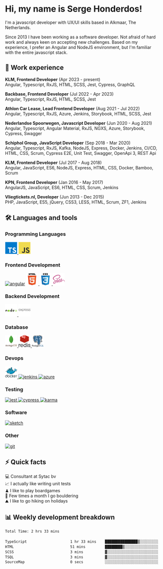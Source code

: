 # Hi, my name is Serge Honderdos!

I'm a javascript developer with UX/UI skills based in Alkmaar, The Netherlands.

Since 2013 I have been working as a software developer. Not afraid of hard work and always keen on accepting new challenges. Based on my experience, I prefer an Angular and NodeJS environment, but I'm familiar with the entire javascript stack.

## 🥇 Work experience
**KLM, Frontend Developer** (Apr 2023 - present)  
Angular, Typescript, RxJS, HTML, SCSS, Jest, Cypress, GraphQL

**Backbase, Frontend Developer** (Jul 2022 - Apr 2023)  
Angular, Typescript, RxJS, HTML, SCSS, Jest


**Athlon Car Lease, Lead Frontend Developer** (Aug 2021 - Jul 2022)  
Angular, Typescript, RxJS, Azure, Jenkins, Storybook, HTML, SCSS, Jest


**Nederlandse Spoorwegen, Javascript Developer** (Jun 2020 - Aug 2021)  
Angular, Typescript, Angular Material, RxJS, NGXS, Azure, Storybook, Cypress, Swagger


**Schiphol Group, JavaScript Developer** (Sep 2018 - Mar 2020)  
Angular, Typescript, RxJS, Kafka, NodeJS, Express, Docker, Jenkins, CI/CD, HTML, CSS, Scrum, Cypress E2E, Unit Test, Swagger, OpenApi 3, REST Api


**KLM, Frontend Developer** (Jul 2017 - Aug 2018)  
Angular, JavaScript, ES6, NodeJS, Express, HTML, CSS, Docker, Bamboo, Scrum


**KPN, Frontend Developer** (Jan 2016 - May 2017)  
AngularJS, JavaScript, ES6, HTML, CSS, Scrum, Jenkins


**Vliegtickets.nl, Developer** (Jun 2013 - Dec 2015)  
PHP, JavaScript, ES5, jQuery, CSS3, LESS, HTML, Scrum, ZF1, Jenkins

## 🛠️ Languages and tools

### Programming Languages
<a href="https://www.typescriptlang.org/" target="_blank" rel="noreferrer"> <img src="https://raw.githubusercontent.com/devicons/devicon/master/icons/typescript/typescript-original.svg" alt="typescript" width="40" height="40"/> </a>
<a href="https://developer.mozilla.org/en-US/docs/Web/JavaScript" target="_blank" rel="noreferrer"> <img src="https://raw.githubusercontent.com/devicons/devicon/master/icons/javascript/javascript-original.svg" alt="javascript" width="40" height="40"/> </a>

### Frontend Development
<a href="https://angular.io" target="_blank" rel="noreferrer"><img src="https://angular.io/assets/images/logos/angular/angular.svg" alt="angular" width="40" height="40"/></a>
<a href="https://www.w3.org/html/" target="_blank" rel="noreferrer"> <img src="https://raw.githubusercontent.com/devicons/devicon/master/icons/html5/html5-original-wordmark.svg" alt="html5" width="40" height="40"/> </a>
<a href="https://www.w3schools.com/css/" target="_blank" rel="noreferrer"> <img src="https://raw.githubusercontent.com/devicons/devicon/master/icons/css3/css3-original-wordmark.svg" alt="css3" width="40" height="40"/> </a>
<a href="https://sass-lang.com" target="_blank" rel="noreferrer"> <img src="https://raw.githubusercontent.com/devicons/devicon/master/icons/sass/sass-original.svg" alt="sass" width="40" height="40"/> </a>

### Backend Development
<a href="https://nodejs.org" target="_blank" rel="noreferrer"> <img src="https://raw.githubusercontent.com/devicons/devicon/master/icons/nodejs/nodejs-original-wordmark.svg" alt="nodejs" width="40" height="40"/> </a>
<a href="https://expressjs.com" target="_blank" rel="noreferrer"> <img src="https://raw.githubusercontent.com/devicons/devicon/master/icons/express/express-original-wordmark.svg" alt="express" width="40" height="40"/> </a>

### Database
<a href="https://www.mongodb.com/" target="_blank" rel="noreferrer"> <img src="https://raw.githubusercontent.com/devicons/devicon/master/icons/mongodb/mongodb-original-wordmark.svg" alt="mongodb" width="40" height="40"/> </a>
<a href="https://redis.io" target="_blank" rel="noreferrer"> <img src="https://raw.githubusercontent.com/devicons/devicon/master/icons/redis/redis-original-wordmark.svg" alt="redis" width="40" height="40"/> </a>
<a href="https://www.postgresql.org" target="_blank" rel="noreferrer"> <img src="https://raw.githubusercontent.com/devicons/devicon/master/icons/postgresql/postgresql-original-wordmark.svg" alt="postgresql" width="40" height="40"/> </a>

### Devops
<a href="https://www.docker.com/" target="_blank" rel="noreferrer"> <img src="https://raw.githubusercontent.com/devicons/devicon/master/icons/docker/docker-original-wordmark.svg" alt="docker" width="40" height="40"/> </a>
<a href="https://www.jenkins.io" target="_blank" rel="noreferrer"> <img src="https://www.vectorlogo.zone/logos/jenkins/jenkins-icon.svg" alt="jenkins" width="40" height="40"/> </a>
<a href="https://azure.microsoft.com/en-in/" target="_blank" rel="noreferrer"> <img src="https://www.vectorlogo.zone/logos/microsoft_azure/microsoft_azure-icon.svg" alt="azure" width="40" height="40"/> </a>

### Testing
<a href="https://jestjs.io" target="_blank" rel="noreferrer"> <img src="https://www.vectorlogo.zone/logos/jestjsio/jestjsio-icon.svg" alt="jest" width="40" height="40"/> </a>
<a href="https://www.cypress.io" target="_blank" rel="noreferrer"> <img src="https://raw.githubusercontent.com/simple-icons/simple-icons/6e46ec1fc23b60c8fd0d2f2ff46db82e16dbd75f/icons/cypress.svg" alt="cypress" width="40" height="40"/> </a>
<a href="https://karma-runner.github.io/latest/index.html" target="_blank" rel="noreferrer"> <img src="https://raw.githubusercontent.com/detain/svg-logos/780f25886640cef088af994181646db2f6b1a3f8/svg/karma.svg" alt="karma" width="40" height="40"/> </a>

### Software
<a href="https://www.sketch.com/" target="_blank" rel="noreferrer"> <img src="https://www.vectorlogo.zone/logos/sketchapp/sketchapp-icon.svg" alt="sketch" width="40" height="40"/> </a>

### Other
<a href="https://git-scm.com/" target="_blank" rel="noreferrer"> <img src="https://www.vectorlogo.zone/logos/git-scm/git-scm-icon.svg" alt="git" width="40" height="40"/> </a>

## ⚡️ Quick facts
💻 Consultant at Sytac bv  
📈 I actually like writing unit tests  
♟ I like to play boardgames    
🧗 Few times a month I go bouldering  
⛰️ I like to go hiking on holidays  

## 📊 Weekly development breakdown
<!--START_SECTION:waka-->

```txt
Total Time: 2 hrs 33 mins

TypeScript                    1 hr 33 mins    ███████████████▒░░░░░░░░░   60.78 %
HTML                          51 mins         ████████▒░░░░░░░░░░░░░░░░   33.76 %
SCSS                          3 mins          ▓░░░░░░░░░░░░░░░░░░░░░░░░   02.39 %
TSQL                          3 mins          ▓░░░░░░░░░░░░░░░░░░░░░░░░   02.15 %
SourceMap                     0 secs          ░░░░░░░░░░░░░░░░░░░░░░░░░   00.48 %
```

<!--END_SECTION:waka-->
